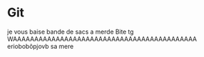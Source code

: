 # Git
je vous baise 
bande de sacs a merde 
Bite
tg 
WAAAAAAAAAAAAAAAAAAAAAAAAAAAAAAAAAAAAAAAAAAA
eriobobôpjovb
sa mere